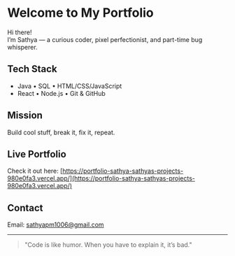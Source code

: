 # Welcome to My Portfolio  

Hi there!  
I’m Sathya — a curious coder, pixel perfectionist, and part-time bug whisperer.  

## Tech Stack
- Java • SQL • HTML/CSS/JavaScript  
- React • Node.js • Git & GitHub  

## Mission
Build cool stuff, break it, fix it, repeat.  

## Live Portfolio
Check it out here: [https://portfolio-sathya-sathyas-projects-980e0fa3.vercel.app/](https://portfolio-sathya-sathyas-projects-980e0fa3.vercel.app/)  

## Contact
Email: [sathyapm1006@gmail.com](mailto:sathyapm1006@gmail.com)  

---

> "Code is like humor. When you have to explain it, it’s bad."
